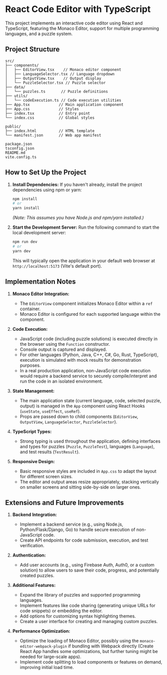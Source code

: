 # React Code Editor with TypeScript

This project implements an interactive code editor using React and TypeScript, featuring the Monaco Editor, support for multiple programming languages, and a puzzle system.

## Project Structure

```
src/
├── components/
│   ├── EditorView.tsx    // Monaco editor component
│   ├── LanguageSelector.tsx // Language dropdown
│   ├── OutputView.tsx    // Output display
│   └── PuzzleSelector.tsx // Puzzle selector
├── data/
│   └── puzzles.ts       // Puzzle definitions
├── utils/
│   └── codeExecution.ts // Code execution utilities
├── App.tsx             // Main application component
├── App.css             // Styles
├── index.tsx           // Entry point
└── index.css           // Global styles

public/
├── index.html          // HTML template
└── manifest.json       // Web app manifest

package.json
tsconfig.json
README.md
vite.config.ts
```

## How to Set Up the Project

1.  **Install Dependencies:**
    If you haven't already, install the project dependencies using npm or yarn:
    ```bash
    npm install
    # or
    yarn install
    ```
    *(Note: This assumes you have Node.js and npm/yarn installed.)*

2.  **Start the Development Server:**
    Run the following command to start the local development server:
    ```bash
    npm run dev
    # or
    yarn dev
    ```
    This will typically open the application in your default web browser at `http://localhost:5173` (Vite's default port).

## Implementation Notes

1.  **Monaco Editor Integration:**
    *   The `EditorView` component initializes Monaco Editor within a `ref` container.
    *   Monaco Editor is configured for each supported language within the component.

2.  **Code Execution:**
    *   JavaScript code (including puzzle solutions) is executed directly in the browser using the `Function` constructor.
    *   Console output is captured and displayed.
    *   For other languages (Python, Java, C++, C#, Go, Rust, TypeScript), execution is simulated with mock results for demonstration purposes.
    *   In a real production application, non-JavaScript code execution would require a backend service to securely compile/interpret and run the code in an isolated environment.

3.  **State Management:**
    *   The main application state (current language, code, selected puzzle, output) is managed in the `App` component using React Hooks (`useState`, `useEffect`, `useRef`).
    *   Props are passed down to child components (`EditorView`, `OutputView`, `LanguageSelector`, `PuzzleSelector`).

4.  **TypeScript Types:**
    *   Strong typing is used throughout the application, defining interfaces and types for puzzles (`Puzzle`, `PuzzleTest`), languages (`Language`), and test results (`TestResult`).

5.  **Responsive Design:**
    *   Basic responsive styles are included in `App.css` to adapt the layout for different screen sizes.
    *   The editor and output areas resize appropriately, stacking vertically on smaller screens and sitting side-by-side on larger ones.

## Extensions and Future Improvements

1.  **Backend Integration:**
    *   Implement a backend service (e.g., using Node.js, Python/Flask/Django, Go) to handle secure execution of non-JavaScript code.
    *   Create API endpoints for code submission, execution, and test verification.

2.  **Authentication:**
    *   Add user accounts (e.g., using Firebase Auth, Auth0, or a custom solution) to allow users to save their code, progress, and potentially created puzzles.

3.  **Additional Features:**
    *   Expand the library of puzzles and supported programming languages.
    *   Implement features like code sharing (generating unique URLs for code snippets) or embedding the editor.
    *   Add options for customizing syntax highlighting themes.
    *   Create a user interface for creating and managing custom puzzles.

4.  **Performance Optimization:**
    *   Optimize the loading of Monaco Editor, possibly using the `monaco-editor-webpack-plugin` if bundling with Webpack directly (Create React App handles some optimizations, but further tuning might be needed for large-scale apps).
    *   Implement code splitting to load components or features on demand, improving initial load time. 